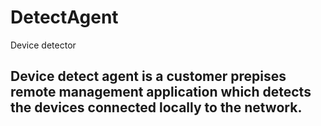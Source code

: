 # DetectAgent
Device detector
 ## Device detect agent is a customer prepises remote management application which detects the devices connected locally to the network.
